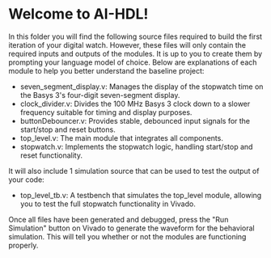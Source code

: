<h1>Welcome to AI-HDL!</h1> 

In this folder you will find the following source files required to build the first iteration of your digital watch. However,
these files will only contain the required inputs and outputs of the modules. It is up to you to create them by prompting
your language model of choice. Below are explanations of each module to help you better understand the baseline project:

<ul>
<li>seven_segment_display.v: Manages the display of the stopwatch time on the Basys 3's four-digit seven-segment display.</li>
<li>clock_divider.v: Divides the 100 MHz Basys 3 clock down to a slower frequency suitable for timing and display purposes.</li>
<li>buttonDebouncer.v: Provides stable, debounced input signals for the start/stop and reset buttons.</li>
<li>top_level.v: The main module that integrates all components.</li>
<li>stopwatch.v: Implements the stopwatch logic, handling start/stop and reset functionality.</li>
</ul>
It will also include 1 simulation source that can be used to test the output of your code:
<ul>
<li>top_level_tb.v: A testbench that simulates the top_level module, allowing you to test the full stopwatch functionality in Vivado.</li>
</ul>
Once all files have been generated and debugged, press the "Run Simulation" button on Vivado to generate the waveform for the 
behavioral simulation. This will tell you whether or not the modules are functioning properly.